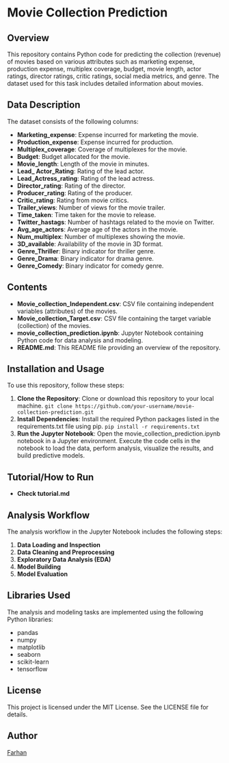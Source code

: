# Movie Collection Prediction

## Overview
This repository contains Python code for predicting the collection (revenue) of movies based on various attributes such as marketing expense, production expense, multiplex coverage, budget, movie length, actor ratings, director ratings, critic ratings, social media metrics, and genre. The dataset used for this task includes detailed information about movies.

## Data Description
The dataset consists of the following columns:
- **Marketing_expense**: Expense incurred for marketing the movie.
- **Production_expense**: Expense incurred for production.
- **Multiplex_coverage**: Coverage of multiplexes for the movie.
- **Budget**: Budget allocated for the movie.
- **Movie_length**: Length of the movie in minutes.
- **Lead_ Actor_Rating**: Rating of the lead actor.
- **Lead_Actress_rating**: Rating of the lead actress.
- **Director_rating**: Rating of the director.
- **Producer_rating**: Rating of the producer.
- **Critic_rating**: Rating from movie critics.
- **Trailer_views**: Number of views for the movie trailer.
- **Time_taken**: Time taken for the movie to release.
- **Twitter_hastags**: Number of hashtags related to the movie on Twitter.
- **Avg_age_actors**: Average age of the actors in the movie.
- **Num_multiplex**: Number of multiplexes showing the movie.
- **3D_available**: Availability of the movie in 3D format.
- **Genre_Thriller**: Binary indicator for thriller genre.
- **Genre_Drama**: Binary indicator for drama genre.
- **Genre_Comedy**: Binary indicator for comedy genre.

## Contents
- **Movie_collection_Independent.csv**: CSV file containing independent variables (attributes) of the movies.
- **Movie_collection_Target.csv**: CSV file containing the target variable (collection) of the movies.
- **movie_collection_prediction.ipynb**: Jupyter Notebook containing Python code for data analysis and modeling.
- **README.md**: This README file providing an overview of the repository.

## Installation and Usage
To use this repository, follow these steps:
1. **Clone the Repository**: Clone or download this repository to your local machine.  `git clone https://github.com/your-username/movie-collection-prediction.git`
2. **Install Dependencies**: Install the required Python packages listed in the requirements.txt file using pip.    `pip install -r requirements.txt`
3. **Run the Jupyter Notebook**: Open the movie_collection_prediction.ipynb notebook in a Jupyter environment. Execute the code cells in the notebook to load the data, perform analysis, visualize the results, and build predictive models.

## Tutorial/How to Run
- **Check tutorial.md**

## Analysis Workflow
The analysis workflow in the Jupyter Notebook includes the following steps:
1. **Data Loading and Inspection**
2. **Data Cleaning and Preprocessing**
3. **Exploratory Data Analysis (EDA)**
4. **Model Building**
5. **Model Evaluation**

## Libraries Used
The analysis and modeling tasks are implemented using the following Python libraries:
- pandas
- numpy
- matplotlib
- seaborn
- scikit-learn
- tensorflow

## License
This project is licensed under the MIT License. See the LICENSE file for details.

## Author
[Farhan](https://github.com/FFFarhan)
